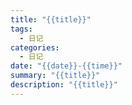 ```yaml
---
title: "{{title}}"
tags:
  - 日记
categories:
  - 日记
date: "{{date}}-{{time}}"
summary: "{{title}}"
description: "{{title}}"
---
```

